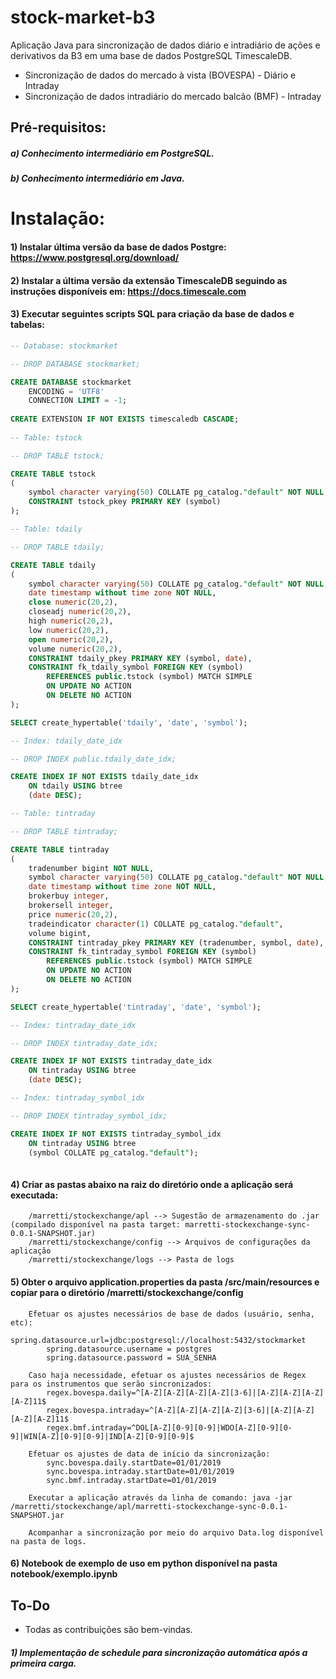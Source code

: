 # stock-market-b3
Aplicação Java para sincronização de dados diário e intradiário de ações e derivativos da B3 em uma base de dados PostgreSQL TimescaleDB.

- Sincronização de dados do mercado à vista (BOVESPA) - Diário e Intraday
- Sincronização de dados intradiário do mercado balcão (BMF) - Intraday


## Pré-requisitos:

##### a) Conhecimento intermediário em PostgreSQL.
##### b) Conhecimento intermediário em Java.

# Instalação:

#### 1) Instalar última versão da base de dados Postgre: https://www.postgresql.org/download/

#### 2) Instalar a última versão da extensão TimescaleDB seguindo as instruções disponíveis em: https://docs.timescale.com

#### 3) Executar seguintes scripts SQL para criação da base de dados e tabelas:

```sql
-- Database: stockmarket

-- DROP DATABASE stockmarket;

CREATE DATABASE stockmarket
    ENCODING = 'UTF8'
    CONNECTION LIMIT = -1;
    
CREATE EXTENSION IF NOT EXISTS timescaledb CASCADE;
    
-- Table: tstock

-- DROP TABLE tstock;

CREATE TABLE tstock
(
    symbol character varying(50) COLLATE pg_catalog."default" NOT NULL,
    CONSTRAINT tstock_pkey PRIMARY KEY (symbol)
);

-- Table: tdaily

-- DROP TABLE tdaily;

CREATE TABLE tdaily
(
    symbol character varying(50) COLLATE pg_catalog."default" NOT NULL,
    date timestamp without time zone NOT NULL,
    close numeric(20,2),
    closeadj numeric(20,2),
    high numeric(20,2),
    low numeric(20,2),
    open numeric(20,2),
    volume numeric(20,2),
    CONSTRAINT tdaily_pkey PRIMARY KEY (symbol, date),
    CONSTRAINT fk_tdaily_symbol FOREIGN KEY (symbol)
        REFERENCES public.tstock (symbol) MATCH SIMPLE
        ON UPDATE NO ACTION
        ON DELETE NO ACTION
);

SELECT create_hypertable('tdaily', 'date', 'symbol');

-- Index: tdaily_date_idx

-- DROP INDEX public.tdaily_date_idx;

CREATE INDEX IF NOT EXISTS tdaily_date_idx
    ON tdaily USING btree
    (date DESC);

-- Table: tintraday

-- DROP TABLE tintraday;

CREATE TABLE tintraday
(
    tradenumber bigint NOT NULL,
    symbol character varying(50) COLLATE pg_catalog."default" NOT NULL,
    date timestamp without time zone NOT NULL,
    brokerbuy integer,
    brokersell integer,
    price numeric(20,2),
    tradeindicator character(1) COLLATE pg_catalog."default",
    volume bigint,
    CONSTRAINT tintraday_pkey PRIMARY KEY (tradenumber, symbol, date),
    CONSTRAINT fk_tintraday_symbol FOREIGN KEY (symbol)
        REFERENCES public.tstock (symbol) MATCH SIMPLE
        ON UPDATE NO ACTION
        ON DELETE NO ACTION
);

SELECT create_hypertable('tintraday', 'date', 'symbol');

-- Index: tintraday_date_idx

-- DROP INDEX tintraday_date_idx;

CREATE INDEX IF NOT EXISTS tintraday_date_idx
    ON tintraday USING btree
    (date DESC);

-- Index: tintraday_symbol_idx

-- DROP INDEX tintraday_symbol_idx;

CREATE INDEX IF NOT EXISTS tintraday_symbol_idx
    ON tintraday USING btree
    (symbol COLLATE pg_catalog."default");
    
```

#### 4) Criar as pastas abaixo na raiz do diretório onde a aplicação será executada:
        /marretti/stockexchange/apl --> Sugestão de armazenamento do .jar (compilado disponível na pasta target: marretti-stockexchange-sync-0.0.1-SNAPSHOT.jar)
        /marretti/stockexchange/config --> Arquivos de configurações da aplicação
        /marretti/stockexchange/logs --> Pasta de logs
        
#### 5) Obter o arquivo application.properties da pasta /src/main/resources e copiar para o diretório /marretti/stockexchange/config

        Efetuar os ajustes necessários de base de dados (usuário, senha, etc):
            spring.datasource.url=jdbc:postgresql://localhost:5432/stockmarket
            spring.datasource.username = postgres
            spring.datasource.password = SUA_SENHA
            
        Caso haja necessidade, efetuar os ajustes necessários de Regex para os instrumentos que serão sincronizados:
            regex.bovespa.daily=^[A-Z][A-Z][A-Z][A-Z][3-6]|[A-Z][A-Z][A-Z][A-Z]11$
            regex.bovespa.intraday=^[A-Z][A-Z][A-Z][A-Z][3-6]|[A-Z][A-Z][A-Z][A-Z]11$
            regex.bmf.intraday=^DOL[A-Z][0-9][0-9]|WDO[A-Z][0-9][0-9]|WIN[A-Z][0-9][0-9]|IND[A-Z][0-9][0-9]$
            
        Efetuar os ajustes de data de início da sincronização:
            sync.bovespa.daily.startDate=01/01/2019
            sync.bovespa.intraday.startDate=01/01/2019
            sync.bmf.intraday.startDate=01/01/2019
			
		Executar a aplicação através da linha de comando: java -jar /marretti/stockexchange/apl/marretti-stockexchange-sync-0.0.1-SNAPSHOT.jar
		
		Acompanhar a sincronização por meio do arquivo Data.log disponível na pasta de logs.
            
#### 6) Notebook de exemplo de uso em python disponível na pasta notebook/exemplo.ipynb
            
## To-Do

- Todas as contribuições são bem-vindas.
##### 1) Implementação de schedule para sincronização automática após a primeira carga.


